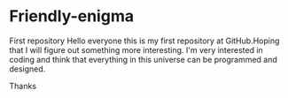 # Friendly-enigma
First repository
Hello everyone this is my first repository at GitHub.Hoping that I will figure out something more interesting.
I'm very interested in coding and think that everything in this universe can be programmed and designed.

Thanks
